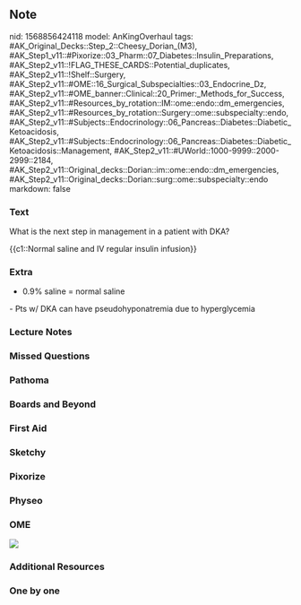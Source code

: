 ## Note
nid: 1568856424118
model: AnKingOverhaul
tags: #AK_Original_Decks::Step_2::Cheesy_Dorian_(M3), #AK_Step1_v11::#Pixorize::03_Pharm::07_Diabetes::Insulin_Preparations, #AK_Step2_v11::!FLAG_THESE_CARDS::Potential_duplicates, #AK_Step2_v11::!Shelf::Surgery, #AK_Step2_v11::#OME::16_Surgical_Subspecialties::03_Endocrine_Dz, #AK_Step2_v11::#OME_banner::Clinical::20_Primer:_Methods_for_Success, #AK_Step2_v11::#Resources_by_rotation::IM::ome::endo::dm_emergencies, #AK_Step2_v11::#Resources_by_rotation::Surgery::ome::subspecialty::endo, #AK_Step2_v11::#Subjects::Endocrinology::06_Pancreas::Diabetes::Diabetic_Ketoacidosis, #AK_Step2_v11::#Subjects::Endocrinology::06_Pancreas::Diabetes::Diabetic_Ketoacidosis::Management, #AK_Step2_v11::#UWorld::1000-9999::2000-2999::2184, #AK_Step2_v11::Original_decks::Dorian::im::ome::endo::dm_emergencies, #AK_Step2_v11::Original_decks::Dorian::surg::ome::subspecialty::endo
markdown: false

### Text
What is the next step in management in a patient with DKA?
<div>
  {{c1::Normal saline and IV regular insulin infusion}}
</div>

### Extra
- 0.9% saline = normal saline
<div>
  - Pts w/ DKA can have pseudohyponatremia due to hyperglycemia
</div>

### Lecture Notes


### Missed Questions


### Pathoma


### Boards and Beyond


### First Aid


### Sketchy


### Pixorize


### Physeo


### OME
<div class="ome-widget">
  <a href="https://onlinemeded.org/spa/surgery?ref=anki"><img src=
  "_OME_AnkiFlashcards_Topic_3.png"></a>
</div>

### Additional Resources


### One by one

